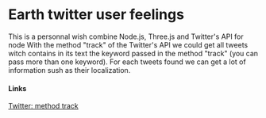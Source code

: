 <h1>Earth twitter user feelings</h1>
<p>This is a personnal wish combine Node.js, Three.js and Twitter's API for node
With the method "track" of the Twitter's API we could get all tweets witch contains in its text the keyword passed in the method "track" (you can pass more than one keyword).
For each tweets found we can get a lot of information sush as their localization.</p>
<h4>Links</h4>
<a href="https://dev.twitter.com/docs/streaming-apis/parameters#track">Twitter: method track</a>
